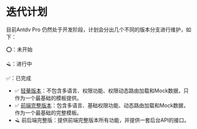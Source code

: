 # 迭代计划

目前Antdv Pro 仍然处于开发阶段，计划会分出几个不同的版本分支进行维护，如下：

⭕：未开始

🪒：进行中

✅：已完成

- ✅ [轻量版本](https://github.com/antdv-pro/antdv-pro/tree/mini)：不包含多语言、权限功能、权限动态路由加载和Mock数据，只作为一个最基础的模板提供。
- ✅ [前端完整版本](https://github.com/antdv-pro/antdv-pro/releases)：包含多语言、基础权限功能、动态路由加载和Mock数据，作为一个最基础的完整模板。
- 🪒 前后端完整版：提供前端完整版本所有功能，并提供一套后台API的接口。


